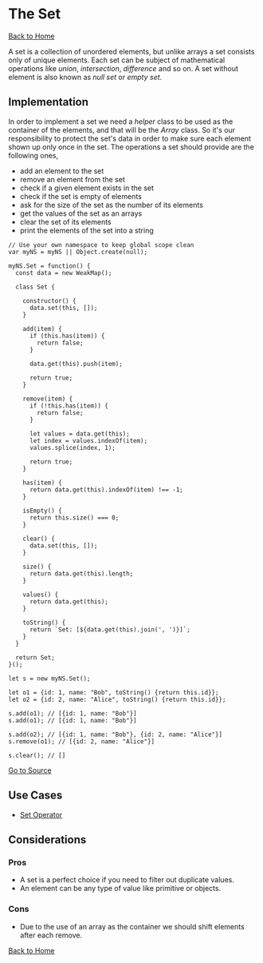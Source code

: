 # The Set #

[Back to Home](../../../../)

A set is a collection of unordered elements, but unlike arrays a set consists only of unique elements. Each set can be subject of mathematical operations like *union*, *intersection*, *difference* and so on. A set without element is also known as *null set* or *empty set*.

## Implementation ##

In order to implement a set we need a *helper* class to be used as the container of the elements, and that will be the *Array* class. So it's our responsibility to protect the set's data in order to make sure each element shown up only once in the set. The operations a set should provide are the following ones,

* add an element to the set
* remove an element from the set
* check if a given element exists in the set
* check if the set is empty of elements
* ask for the size of the set as the number of its elements
* get the values of the set as an arrays
* clear the set of its elements
* print the elements of the set into a string

```
// Use your own namespace to keep global scope clean
var myNS = myNS || Object.create(null);

myNS.Set = function() {
  const data = new WeakMap();

  class Set {

    constructor() {
      data.set(this, []);
    }

    add(item) {
      if (this.has(item)) {
        return false;
      }

      data.get(this).push(item);

      return true;
    }

    remove(item) {
      if (!this.has(item)) {
        return false;
      }

      let values = data.get(this);
      let index = values.indexOf(item);
      values.splice(index, 1);

      return true;
    }

    has(item) {
      return data.get(this).indexOf(item) !== -1;
    }

    isEmpty() {
      return this.size() === 0;
    }

    clear() {
      data.set(this, []);
    }

    size() {
      return data.get(this).length;
    }

    values() {
      return data.get(this);
    }

    toString() {
      return `Set: [${data.get(this).join(', ')}]`;
    }
  }

  return Set;
}();

let s = new myNS.Set();

let o1 = {id: 1, name: "Bob", toString() {return this.id}};
let o2 = {id: 2, name: "Alice", toString() {return this.id}};

s.add(o1); // [{id: 1, name: "Bob"}]
s.add(o1); // [{id: 1, name: "Bob"}]

s.add(o2); // [{id: 1, name: "Bob"}, {id: 2, name: "Alice"}]
s.remove(o1); // [{id: 2, name: "Alice"}]

s.clear(); // []
```

[Go to Source](index.js)

## Use Cases ##
* [Set Operator](set-operator.js)

## Considerations ##

### Pros ###
* A set is a perfect choice if you need to filter out duplicate values.
* An element can be any type of value like primitive or objects.

### Cons ###
* Due to the use of an array as the container we should shift elements after each remove.

[Back to Home](../../../../)
